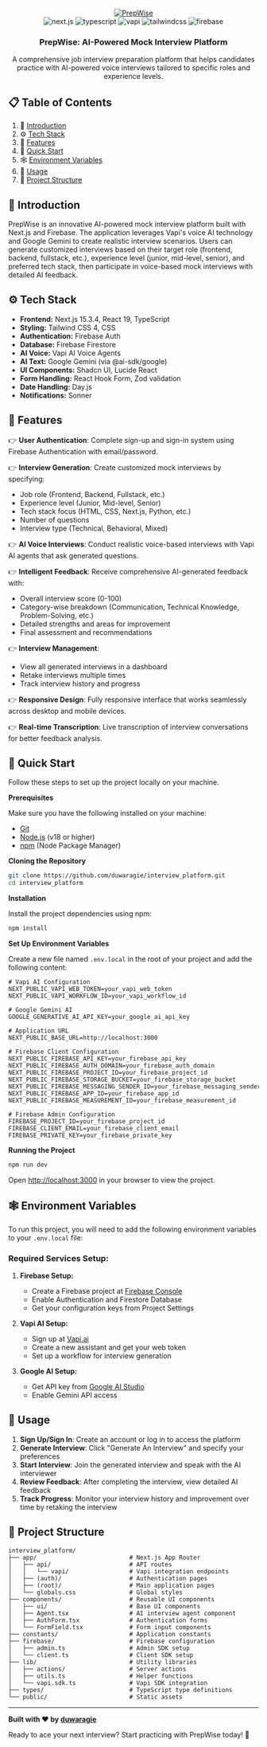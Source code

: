 <div align="center">
  <br />
    <a href="https://github.com/duwaragie/interview_platform" target="_blank">
      <img src="https://github.com/user-attachments/assets/1c0131c7-9f2d-4e3b-b47c-9679e76d8f9a" alt="PrepWise">
    </a>
  <br />
  
  <div>
    <img src="https://img.shields.io/badge/-Next.JS-black?style=for-the-badge&logoColor=white&logo=nextdotjs&color=black" alt="next.js" />
    <img src="https://img.shields.io/badge/-TypeScript-black?style=for-the-badge&logoColor=white&logo=typescript&color=3178C6" alt="typescript" />
    <img src="https://img.shields.io/badge/-Vapi-white?style=for-the-badge&color=5dfeca" alt="vapi" />
    <img src="https://img.shields.io/badge/-Tailwind_CSS-black?style=for-the-badge&logoColor=white&logo=tailwindcss&color=06B6D4" alt="tailwindcss" />
    <img src="https://img.shields.io/badge/-Firebase-black?style=for-the-badge&logoColor=white&logo=firebase&color=DD2C00" alt="firebase" />
  </div>

  <h3 align="center">PrepWise: AI-Powered Mock Interview Platform</h3>

   <div align="center">
     A comprehensive job interview preparation platform that helps candidates practice with AI-powered voice interviews tailored to specific roles and experience levels.
    </div>
</div>

## 📋 <a name="table">Table of Contents</a>

1. 🤖 [Introduction](#introduction)
2. ⚙️ [Tech Stack](#tech-stack)
3. 🔋 [Features](#features)
4. 🤸 [Quick Start](#quick-start)
5. 🕸️ [Environment Variables](#environment-variables)
6. 🚀 [Usage](#usage)
7. 📁 [Project Structure](#project-structure)

## <a name="introduction">🤖 Introduction</a>

PrepWise is an innovative AI-powered mock interview platform built with Next.js and Firebase. The application leverages Vapi's voice AI technology and Google Gemini to create realistic interview scenarios. Users can generate customized interviews based on their target role (frontend, backend, fullstack, etc.), experience level (junior, mid-level, senior), and preferred tech stack, then participate in voice-based mock interviews with detailed AI feedback.

## <a name="tech-stack">⚙️ Tech Stack</a>

- **Frontend:** Next.js 15.3.4, React 19, TypeScript
- **Styling:** Tailwind CSS 4, CSS
- **Authentication:** Firebase Auth
- **Database:** Firebase Firestore
- **AI Voice:** Vapi AI Voice Agents
- **AI Text:** Google Gemini (via @ai-sdk/google)
- **UI Components:** Shadcn UI, Lucide React
- **Form Handling:** React Hook Form, Zod validation
- **Date Handling:** Day.js
- **Notifications:** Sonner

## <a name="features">🔋 Features</a>

👉 **User Authentication**: Complete sign-up and sign-in system using Firebase Authentication with email/password.

👉 **Interview Generation**: Create customized mock interviews by specifying:
   - Job role (Frontend, Backend, Fullstack, etc.)
   - Experience level (Junior, Mid-level, Senior)
   - Tech stack focus (HTML, CSS, Next.js, Python, etc.)
   - Number of questions
   - Interview type (Technical, Behavioral, Mixed)

👉 **AI Voice Interviews**: Conduct realistic voice-based interviews with Vapi AI agents that ask generated questions.

👉 **Intelligent Feedback**: Receive comprehensive AI-generated feedback with:
   - Overall interview score (0-100)
   - Category-wise breakdown (Communication, Technical Knowledge, Problem-Solving, etc.)
   - Detailed strengths and areas for improvement
   - Final assessment and recommendations

👉 **Interview Management**: 
   - View all generated interviews in a dashboard
   - Retake interviews multiple times
   - Track interview history and progress

👉 **Responsive Design**: Fully responsive interface that works seamlessly across desktop and mobile devices.

👉 **Real-time Transcription**: Live transcription of interview conversations for better feedback analysis.

## <a name="quick-start">🤸 Quick Start</a>

Follow these steps to set up the project locally on your machine.

**Prerequisites**

Make sure you have the following installed on your machine:

- [Git](https://git-scm.com/)
- [Node.js](https://nodejs.org/en) (v18 or higher)
- [npm](https://www.npmjs.com/) (Node Package Manager)

**Cloning the Repository**

```bash
git clone https://github.com/duwaragie/interview_platform.git
cd interview_platform
```

**Installation**

Install the project dependencies using npm:

```bash
npm install
```

**Set Up Environment Variables**

Create a new file named `.env.local` in the root of your project and add the following content:

```env
# Vapi AI Configuration
NEXT_PUBLIC_VAPI_WEB_TOKEN=your_vapi_web_token
NEXT_PUBLIC_VAPI_WORKFLOW_ID=your_vapi_workflow_id

# Google Gemini AI
GOOGLE_GENERATIVE_AI_API_KEY=your_google_ai_api_key

# Application URL
NEXT_PUBLIC_BASE_URL=http://localhost:3000

# Firebase Client Configuration
NEXT_PUBLIC_FIREBASE_API_KEY=your_firebase_api_key
NEXT_PUBLIC_FIREBASE_AUTH_DOMAIN=your_firebase_auth_domain
NEXT_PUBLIC_FIREBASE_PROJECT_ID=your_firebase_project_id
NEXT_PUBLIC_FIREBASE_STORAGE_BUCKET=your_firebase_storage_bucket
NEXT_PUBLIC_FIREBASE_MESSAGING_SENDER_ID=your_firebase_messaging_sender_id
NEXT_PUBLIC_FIREBASE_APP_ID=your_firebase_app_id
NEXT_PUBLIC_FIREBASE_MEASUREMENT_ID=your_firebase_measurement_id

# Firebase Admin Configuration
FIREBASE_PROJECT_ID=your_firebase_project_id
FIREBASE_CLIENT_EMAIL=your_firebase_client_email
FIREBASE_PRIVATE_KEY=your_firebase_private_key
```

**Running the Project**

```bash
npm run dev
```

Open [http://localhost:3000](http://localhost:3000) in your browser to view the project.

## <a name="environment-variables">🕸️ Environment Variables</a>

To run this project, you will need to add the following environment variables to your `.env.local` file:

### Required Services Setup:

1. **Firebase Setup:**
   - Create a Firebase project at [Firebase Console](https://console.firebase.google.com/)
   - Enable Authentication and Firestore Database
   - Get your configuration keys from Project Settings

2. **Vapi AI Setup:**
   - Sign up at [Vapi.ai](https://vapi.ai/)
   - Create a new assistant and get your web token
   - Set up a workflow for interview generation

3. **Google AI Setup:**
   - Get API key from [Google AI Studio](https://makersuite.google.com/app/apikey)
   - Enable Gemini API access

## <a name="usage">🚀 Usage</a>

1. **Sign Up/Sign In**: Create an account or log in to access the platform
2. **Generate Interview**: Click "Generate An Interview" and specify your preferences
3. **Start Interview**: Join the generated interview and speak with the AI interviewer
4. **Review Feedback**: After completing the interview, view detailed AI feedback
5. **Track Progress**: Monitor your interview history and improvement over time by retaking the interview

## <a name="project-structure">📁 Project Structure</a>

```
interview_platform/
├── app/                          # Next.js App Router
│   ├── api/                      # API routes
│   │   └── vapi/                 # Vapi integration endpoints
│   ├── (auth)/                   # Authentication pages
│   ├── (root)/                   # Main application pages
│   └── globals.css               # Global styles
├── components/                   # Reusable UI components
│   ├── ui/                       # Base UI components
│   ├── Agent.tsx                 # AI interview agent component
│   ├── AuthForm.tsx              # Authentication forms
│   └── FormField.tsx             # Form input components
├── constants/                    # Application constants
├── firebase/                     # Firebase configuration
│   ├── admin.ts                  # Admin SDK setup
│   └── client.ts                 # Client SDK setup
├── lib/                          # Utility libraries
│   ├── actions/                  # Server actions
│   ├── utils.ts                  # Helper functions
│   └── vapi.sdk.ts               # Vapi SDK integration
├── types/                        # TypeScript type definitions
└── public/                       # Static assets
```

---

**Built with ❤️ by [duwaragie](https://github.com/duwaragie)**

Ready to ace your next interview? Start practicing with PrepWise today! 🚀
